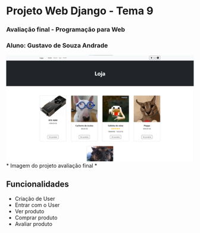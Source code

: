 # Projeto Web Django - Tema 9

### Avaliação final - Programação para Web
### Aluno: Gustavo de Souza Andrade

<img src="imagem.png" alt="imagem">
* Imagem do projeto avaliação final *

## Funcionalidades
- Criação de User
- Entrar com o User
- Ver produto
- Comprar produto
- Avaliar produto
